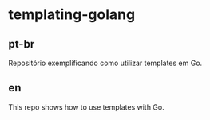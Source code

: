 # templating-golang

## pt-br

Repositório exemplificando como utilizar templates em Go.

## en

This repo shows how to use templates with Go.
